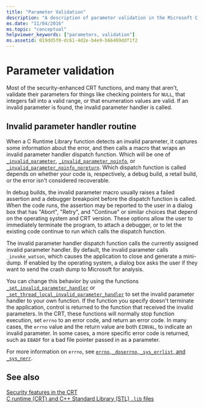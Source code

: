 ```yaml
---
title: "Parameter Validation"
description: "A description of parameter validation in the Microsoft C runtime library."
ms.date: "11/04/2016"
ms.topic: "conceptual"
helpviewer_keywords: ["parameters, validation"]
ms.assetid: 019dd5f0-dc61-4d2e-b4e9-b66409ddf1f2
---
```

# Parameter validation

Most of the security-enhanced CRT functions, and many that aren't, validate their parameters for things like checking pointers for `NULL`,  that integers fall into a valid range, or that enumeration values are valid. If an invalid parameter is found, the invalid parameter handler is called.

## Invalid parameter handler routine

When a C Runtime Library function detects an invalid parameter, it captures some information about the error, and then calls a macro that wraps an invalid parameter handler dispatch function. Which will be one of [`_invalid_parameter`](./reference/invalid-parameter-functions.md), [`_invalid_parameter_noinfo`](./reference/invalid-parameter-functions.md), or [`_invalid_parameter_noinfo_noreturn`](./reference/invalid-parameter-functions.md). Which dispatch function is called depends on whether your code is, respectively, a debug build, a retail build, or the error isn't considered recoverable.

In debug builds, the invalid parameter macro usually raises a failed assertion and a debugger breakpoint before the dispatch function is called. When the code runs, the assertion may be reported to the user in a dialog box that has "Abort", "Retry", and "Continue" or similar choices that depend on the operating system and CRT version. These options allow the user to immediately terminate the program, to attach a debugger, or to let the existing code continue to run which calls the dispatch function.

The invalid parameter handler dispatch function calls the currently assigned invalid parameter handler. By default, the invalid parameter calls `_invoke_watson`, which causes the application to close and generate a mini-dump. If enabled by the operating system, a dialog box asks the user if they want to send the crash dump to Microsoft for analysis.

You can change this behavior by using the functions [`_set_invalid_parameter_handler`](./reference/set-invalid-parameter-handler-set-thread-local-invalid-parameter-handler.md) or [`_set_thread_local_invalid_parameter_handler`](./reference/set-invalid-parameter-handler-set-thread-local-invalid-parameter-handler.md) to set the invalid parameter handler to your own function. If the function you specify doesn't terminate the application, control is returned to the function that received the invalid parameters. In the CRT, these functions will normally stop function execution, set `errno` to an error code, and return an error code. In many cases, the `errno` value and the return value are both `EINVAL`, to indicate an invalid parameter. In some cases, a more specific error code is returned, such as `EBADF` for a bad file pointer passed in as a parameter.

For more information on `errno`, see [`errno`, `_doserrno`, `_sys_errlist`, and `_sys_nerr`](./errno-doserrno-sys-errlist-and-sys-nerr.md).

## See also

[Security features in the CRT](./security-features-in-the-crt.md)\
[C runtime (CRT) and C++ Standard Library (STL) `.lib` files](./crt-library-features.md)

